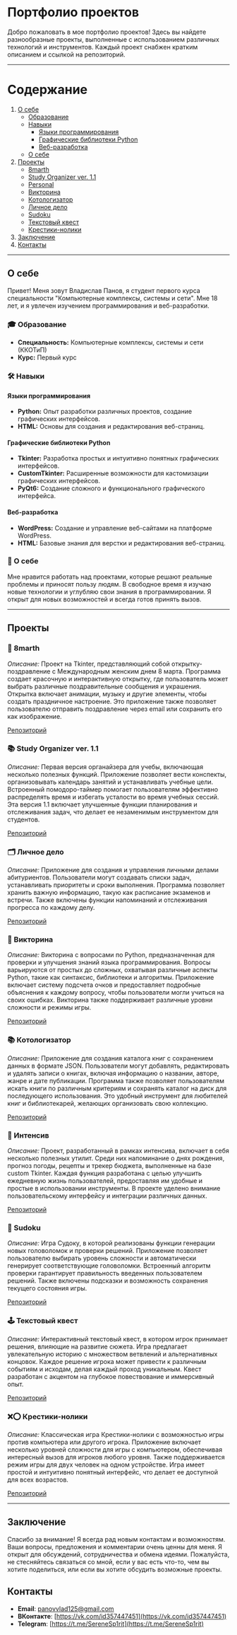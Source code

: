 # Портфолио проектов

Добро пожаловать в мое портфолио проектов! Здесь вы найдете разнообразные проекты, выполненные с использованием различных технологий и инструментов. Каждый проект снабжен кратким описанием и ссылкой на репозиторий.

---

# Содержание

1. [О себе](#О-себе)
    - [Образование](#Образование)
    - [Навыки](#Навыки)
        - [Языки программирования](#Языки-программирования)
        - [Графические библиотеки Python](#Графические-библиотеки-Python)
        - [Веб-разработка](#Веб-разработка)
    - [О себе](#О-себе)
2. [Проекты](#Проекты)
    - [8marth](#8marth)
    - [Study Organizer ver. 1.1](#Study-Organizer-ver-11)
    - [Personal](#Personal)
    - [Викторина](#Викторина)
    - [Котологизатор](#Котологизатор)
    - [Личное дело](#Личное-дело)
    - [Sudoku](#Sudoku)
    - [Текстовый квест](#Текстовый-квест)
    - [Крестики-нолики](#Крестики-нолики)
3. [Заключение](#Заключение)
4. [Контакты](#Контакты)

---

## О себе

Привет! Меня зовут Владислав Панов, я студент первого курса специальности "Компьютерные комплексы, системы и сети". Мне 18 лет, и я увлечен изучением программирования и веб-разработки.

### 🎓 Образование
- **Специальность:** Компьютерные комплексы, системы и сети (ККОТиП)
- **Курс:** Первый курс

### 🛠️ Навыки

#### Языки программирования
- **Python:** Опыт разработки различных проектов, создание графических интерфейсов.
- **HTML:** Основы для создания и редактирования веб-страниц.

#### Графические библиотеки Python
- **Tkinter:** Разработка простых и интуитивно понятных графических интерфейсов.
- **CustomTkinter:** Расширенные возможности для кастомизации графических интерфейсов.
- **PyQt6:** Создание сложного и функционального графического интерфейса.

#### Веб-разработка
- **WordPress:** Создание и управление веб-сайтами на платформе WordPress.
- **HTML:** Базовые знания для верстки и редактирования веб-страниц.

### 🌟 О себе
Мне нравится работать над проектами, которые решают реальные проблемы и приносят пользу людям. В свободное время я изучаю новые технологии и углубляю свои знания в программировании. Я открыт для новых возможностей и всегда готов принять вызов.

---

## Проекты

### 🌸 8marth
*Описание:* Проект на Tkinter, представляющий собой открытку-поздравление с Международным женским днем 8 марта. Программа создает красочную и интерактивную открытку, где пользователь может выбрать различные поздравительные сообщения и украшения. Открытка включает анимации, музыку и другие элементы, чтобы создать праздничное настроение. Это приложение также позволяет пользователю отправить поздравление через email или сохранить его как изображение.

[Репозиторий](https://github.com/Vlad5367/Vlad5367/tree/main/8marth)

### 📚 Study Organizer ver. 1.1
*Описание:* Первая версия органайзера для учебы, включающая несколько полезных функций. Приложение позволяет вести конспекты, организовывать календарь занятий и устанавливать учебные цели. Встроенный помодоро-таймер помогает пользователям эффективно распределять время и избегать усталости во время учебных сессий. Эта версия 1.1 включает улучшенные функции планирования и отслеживания задач, что делает ее незаменимым инструментом для студентов.

[Репозиторий](https://github.com/Vlad5367/Vlad5367/tree/main/Study%20organizer%20ver.%201.1)

### 🗂️ Личное дело
*Описание:* Приложение для создания и управления личными делами абитуриентов. Пользователи могут создавать списки задач, устанавливать приоритеты и сроки выполнения. Программа позволяет хранить важную информацию, такую как расписание экзаменов и встречи. Также включены функции напоминаний и отслеживания прогресса по каждому делу.

[Репозиторий](https://github.com/Vlad5367/Vlad5367/tree/main/Personal)

### 🧠 Викторина
*Описание:* Викторина с вопросами по Python, предназначенная для проверки и улучшения знаний языка программирования. Вопросы варьируются от простых до сложных, охватывая различные аспекты Python, такие как синтаксис, библиотеки и алгоритмы. Приложение включает систему подсчета очков и предоставляет подробные объяснения к каждому вопросу, чтобы пользователи могли учиться на своих ошибках. Викторина также поддерживает различные уровни сложности и режимы игры.

[Репозиторий](https://github.com/Vlad5367/Vlad5367/tree/main/викторина)

### 📚 Котологизатор
*Описание:* Приложение для создания каталога книг с сохранением данных в формате JSON. Пользователи могут добавлять, редактировать и удалять записи о книгах, включая информацию о названии, авторе, жанре и дате публикации. Программа также позволяет пользователям искать книги по различным критериям и сохранять каталог на диск для последующего использования. Это удобный инструмент для любителей книг и библиотекарей, желающих организовать свою коллекцию.

[Репозиторий](https://github.com/Vlad5367/Vlad5367/tree/main/викторина)

### 📝 Интенсив
*Описание:* Проект, разработанный в рамках интенсива, включает в себя несколько полезных утилит. Среди них напоминание о днях рождения, прогноз погоды, рецепты и трекер бюджета, выполненные на базе custom Tkinter. Каждая функция разработана с целью улучшить ежедневную жизнь пользователей, предоставляя им удобные и простые в использовании инструменты. В проекте уделено внимание пользовательскому интерфейсу и интеграции различных данных.

[Репозиторий](https://github.com/Vlad5367/Vlad5367/tree/main/intensive)

### 🎲 Sudoku
*Описание:* Игра Судоку, в которой реализованы функции генерации новых головоломок и проверки решений. Приложение позволяет пользователю выбирать уровень сложности и автоматически генерирует соответствующие головоломки. Встроенный алгоритм проверки гарантирует правильность введенных пользователем решений. Также включены подсказки и возможность сохранения текущего состояния игры.

[Репозиторий](https://github.com/Vlad5367/Vlad5367/tree/main/sudoku)

### 🕹️ Текстовый квест
*Описание:* Интерактивный текстовый квест, в котором игрок принимает решения, влияющие на развитие сюжета. Игра предлагает увлекательную историю с множеством ветвлений и альтернативных концовок. Каждое решение игрока может привести к различным событиям и исходам, делая каждый проход уникальным. Квест разработан с акцентом на глубокое повествование и иммерсивный опыт.

[Репозиторий](https://github.com/Vlad5367/Vlad5367/tree/main/sudoku)

### ❌⭕ Крестики-нолики
*Описание:* Классическая игра Крестики-нолики с возможностью игры против компьютера или другого игрока. Приложение включает несколько уровней сложности для игры с компьютером, обеспечивая интересный вызов для игроков любого уровня. Также поддерживается режим игры для двух человек на одном устройстве. Игра имеет простой и интуитивно понятный интерфейс, что делает ее доступной для всех возрастов.

[Репозиторий](https://github.com/Vlad5367/Vlad5367/tree/main/крестики-нолики)

---

## Заключение
Спасибо за внимание! Я всегда рад новым контактам и возможностям. Ваши вопросы, предложения и комментарии очень ценны для меня. Я открыт для обсуждений, сотрудничества и обмена идеями. Пожалуйста, не стесняйтесь связаться со мной, если у вас есть что-то, чем вы хотите поделиться, или если вы хотите обсудить возможные проекты.

## Контакты
- **Email**: [panovvlad125@gmail.com](mailto:panovvlad125@gmail.com)
- **ВКонтакте**: [https://vk.com/id357447451](https://vk.com/id357447451)
- **Telegram**: [https://t.me/SereneSp1rit](https://t.me/SereneSp1rit)
